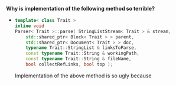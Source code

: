 **Why is implementation of the following method so terrible?**

 *
   ```cpp
   template< class Trait >
   inline void
   Parser< Trait >::parse( StringListStream< Trait > & stream,
       std::shared_ptr< Block< Trait > > parent,
       std::shared_ptr< Document< Trait > > doc,
       typename Trait::StringList & linksToParse,
       const typename Trait::String & workingPath,
       const typename Trait::String & fileName,
       bool collectRefLinks, bool top );
   ```
   
   Implementation of the above method is so ugly because
   